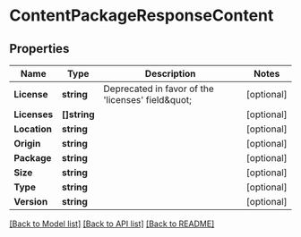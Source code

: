 # ContentPackageResponseContent

## Properties

Name | Type | Description | Notes
------------ | ------------- | ------------- | -------------
**License** | **string** | Deprecated in favor of the &#39;licenses&#39; field\&quot; | [optional] 
**Licenses** | **[]string** |  | [optional] 
**Location** | **string** |  | [optional] 
**Origin** | **string** |  | [optional] 
**Package** | **string** |  | [optional] 
**Size** | **string** |  | [optional] 
**Type** | **string** |  | [optional] 
**Version** | **string** |  | [optional] 

[[Back to Model list]](../README.md#documentation-for-models) [[Back to API list]](../README.md#documentation-for-api-endpoints) [[Back to README]](../README.md)



